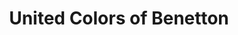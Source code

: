 ---
title: "United Colors of Benetton"
url: /bordeaux/united-colors-of-benetton/
shop: vêtements
---